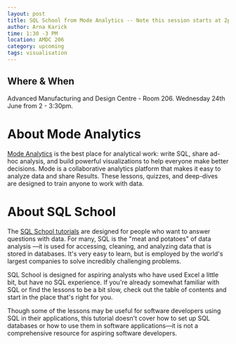 ```yaml
---
layout: post
title: SQL School from Mode Analytics -- Note this session starts at 2pm
author: Arna Karick
time: 1:30 -3 PM
location: AMDC 206
category: upcoming
tags: visualisation
---
```


## Where & When

Advanced Manufacturing and Design Centre - Room 206. Wednesday 24th June from 2 - 3:30pm.

# About Mode Analytics

[Mode Analytics](https://modeanalytics.com) is the best place for analytical work: write SQL, share ad-hoc analysis, and build powerful visualizations to help everyone make better decisions. Mode is a collaborative analytics platform that makes it easy to analyze data and share Results. These lessons, quizzes, and deep-dives are designed to train anyone to work with data.

# About SQL School 

The [SQL School tutorials](http://sqlschool.modeanalytics.com) are designed for people who want to answer questions with data. For many, SQL is the "meat and potatoes" of data analysis —it is used for accessing, cleaning, and analyzing data that is stored in databases. It's very easy to learn, but is employed by the world's largest companies to solve incredibly challenging problems.

SQL School is designed for aspiring analysts who have used Excel a little bit, but have no SQL experience. If you're already somewhat familiar with SQL or find the lessons to be a bit slow, check out the table of contents and start in the place that's right for you.

Though some of the lessons may be useful for software developers using SQL in their applications, this tutorial doesn't cover how to set up SQL databases or how to use them in software applications—it is not a comprehensive resource for aspiring software developers.


